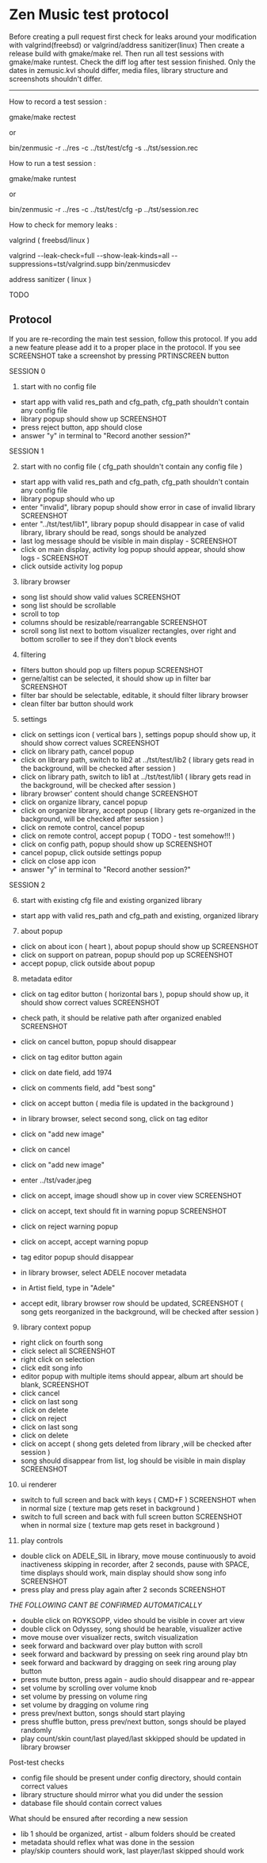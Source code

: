 # Zen Music test protocol

Before creating a pull request first check for leaks around your modification with valgrind(freebsd) or valgrind/address sanitizer(linux)
Then create a release build with gmake/make rel.
Then run all test sessions with gmake/make runtest.
Check the diff log after test session finished. Only the dates in zemusic.kvl should differ, media files, library structure and screenshots shouldn't differ.

---

How to record a test session :

gmake/make rectest

or

bin/zenmusic -r ../res -c ../tst/test/cfg -s ../tst/session.rec  

How to run a test session :

gmake/make runtest

or

bin/zenmusic -r ../res -c ../tst/test/cfg -p ../tst/session.rec  

How to check for memory leaks :

valgrind ( freebsd/linux )

valgrind --leak-check=full --show-leak-kinds=all --suppressions=tst/valgrind.supp bin/zenmusicdev

address sanitizer ( linux )

TODO

## Protocol

If you are re-recording the main test session, follow this protocol.
If you add a new feature please add it to a proper place in the protocol.
If you see SCREENSHOT take a screenshot by pressing PRTINSCREEN button

SESSION 0

1. start with no config file

 - start app with valid res_path and cfg_path, cfg_path shouldn't contain any config file
 - library popup should show up SCREENSHOT
 - press reject button, app should close
 - answer "y" in terminal to "Record another session?"

SESSION 1

2. start with no config file ( cfg_path shouldn't contain any config file )

 - start app with valid res_path and cfg_path, cfg_path shouldn't contain any config file
 - library popup should who up
 - enter "invalid", library popup should show error in case of invalid library SCREENSHOT
 - enter "../tst/test/lib1", library popup should disappear in case of valid library, library should be read, songs should be analyzed
 - last log message should be visible in main display - SCREENSHOT
 - click on main display, activity log popup should appear, should show logs - SCREENSHOT
 - click outside activity log popup

3. library browser

 - song list should show valid values SCREENSHOT
 - song list should be scrollable
 - scroll to top
 - columns should be resizable/rearrangable SCREENSHOT
 - scroll song list next to bottom visualizer rectangles, over right and bottom scroller to see if they don't block events

4. filtering

 - filters button should pop up filters popup SCREENSHOT
 - gerne/altist can be selected, it should show up in filter bar SCREENSHOT
 - filter bar should be selectable, editable, it should filter library browser
 - clean filter bar button should work

5. settings

 - click on settings icon ( vertical bars ), settings popup should show up, it should show correct values SCREENSHOT
 - click on library path, cancel popup
 - click on library path, switch to lib2 at ../tst/test/lib2 ( library gets read in the background, will be checked after session )
 - click on library path, switch to lib1 at ../tst/test/lib1  ( library gets read in the background, will be checked after session )
 - library browser' content should change SCREENSHOT
 - click on organize library, cancel popup
 - click on organize library, accept popup ( library gets re-organized in the background, will be checked after session )
 - click on remote control, cancel popup
 - click on remote control, accept popup ( TODO - test somehow!!! )
 - click on config path, popup should show up SCREENSHOT
 - cancel popup, click outside settings popup
 - click on close app icon
 - answer "y" in terminal to "Record another session?"

SESSION 2

6. start with existing cfg file and existing organized library

 - start app with valid res_path and cfg_path and existing, organized library

7. about popup

 - click on about icon ( heart ), about popup should show up SCREENSHOT
 - click on support on patrean, popup should pop up SCREENSHOT
 - accept popup, click outside about popup

8. metadata editor

 - click on tag editor button ( horizontal bars ), popup should show up, it should show correct values SCREENSHOT
 - check path, it should be relative path after organized enabled SCREENSHOT
 - click on cancel button, popup should disappear
 - click on tag editor button again
 - click on date field, add 1974
 - click on comments field, add "best song"
 - click on accept button ( media file is updated in the background )

 - in library browser, select second song, click on tag editor
 - click on "add new image"
 - click on cancel
 - click on "add new image"
 - enter ../tst/vader.jpeg
 - click on accept, image shoudl show up in cover view SCREENSHOT
 - click on accept, text should fit in warning popup SCREENSHOT
 - click on reject warning popup
 - click on accept, accept warning popup
 - tag editor popup should disappear

 - in library browser, select ADELE nocover metadata
 - in Artist field, type in "Adele"
 - accept edit, library browser row should be updated, SCREENSHOT ( song gets reorganized in the background, will be checked after session )

9. library context popup

 - right click on fourth song
 - click select all SCREENSHOT
 - right click on selection
 - click edit song info
 - editor popup with multiple items should appear, album art should be blank, SCREENSHOT
 - click cancel
 - click on last song
 - click on delete
 - click on reject
 - click on last song
 - click on delete
 - click on accept ( shong gets deleted from library ,will be checked after session )
 - song should disappear from list, log should be visible in main display SCREENSHOT
>
10. ui renderer

 - switch to full screen and back with keys ( CMD+F ) SCREENSHOT when in normal size ( texture map gets reset in background )
 - switch to full screen and back with full screen button SCREENSHOT when in normal size ( texture map gets reset in background )

11. play controls

 - double click on ADELE_SIL in library, move mouse continuously to avoid inactiveness skipping in recorder, after 2 seconds, pause with SPACE, time displays should work, main display should show song info SCREENSHOT
 - press play and press play again after 2 seconds SCREENSHOT

 *THE FOLLOWING CANT BE CONFIRMED AUTOMATICALLY*

 - double click on ROYKSOPP, video should be visible in cover art view
 - double click on Odyssey, song should be hearable, visualizer active
 - move mouse over visualizer rects, switch visualization
 - seek forward and backward over play button with scroll
 - seek forward and backward by pressing on seek ring around play btn
 - seek forward and backward by dragging on seek ring aroung play button
 - press mute button, press again - audio should disappear and re-appear
 - set volume by scrolling over volume knob
 - set volume by pressing on volume ring
 - set volume by dragging on volume ring
 - press prev/next button, songs should start playing
 - press shuffle button, press prev/next button, songs should be played randomly
 - play count/skin count/last played/last skkipped should be updated in library browser

Post-test checks

 - config file should be present under config directory, should contain correct values
 - library structure should mirror what you did under the session
 - database file should contain correct values

What should be ensured after recording a new session

 - lib 1 should be organized, artist - album folders should be created
 - metadata should reflex what was done in the session
 - play/skip counters should work, last player/last skipped should work